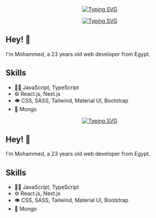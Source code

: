 <p align="center">
  <a href="https://git.io/typing-svg"><img src="https://readme-typing-svg.demolab.com?font=Josefin+Sans&weight=600&size=35&duration=1001&pause=1000&color=EDF73D&background=FFFFFF00&center=true&vCenter=true&repeat=false&width=435&lines=Mohammed+Ramadan" alt="Typing SVG" /></a>
</p>
<p align="center">
  <a href="https://git.io/typing-svg"><img src="https://readme-typing-svg.demolab.com?font=Fira+Code&size=25&pause=1000&width=435&lines=Full-Stack+web+developer;Always+learning+new+things;Experienced+Front-End+developer" alt="Typing SVG" /></a>
</p>

## Hey! 👋
I'm Mohammed, a 23 years old web developer from Egypt.



## Skills
- 👨‍💻 JavaScript, TypeScript
- ⚙️ React.js, Next.js
- 👁️  CSS, SASS, Tailwind, Material UI, Bootstrap
- 💽 Mongo
</p>
<p align="center">
  <a href="https://git.io/typing-svg"><img src="https://readme-typing-svg.demolab.com?font=Fira+Code&size=25&pause=1000&width=435&lines=Full-Stack+web+developer;Always+learning+new+things;Experienced+Front-End+developer" alt="Typing SVG" /></a>
</p>

## Hey! 👋
I'm Mohammed, a 23 years old web developer from Egypt.



## Skills
- 👨‍💻 JavaScript, TypeScript
- ⚙️ React.js, Next.js
- 👁️  CSS, SASS, Tailwind, Material UI, Bootstrap
- 💽 Mongo
